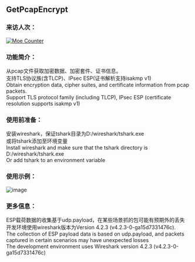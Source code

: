 ## GetPcapEncrypt
### 来访人次：
[![Moe Counter](https://count.getloli.com/@GetPcapEncrypt?name=GetPcapEncrypt&theme=moebooru&padding=7&offset=0&align=top&scale=1&pixelated=1&darkmode=auto)](https://github.com/Draina233)  
  
### 功能简介：
从pcap文件获取加密数据、加密套件、证书信息。  
支持TLS协议族(含TLCP)、IPsec ESP(证书解析支持isakmp v1)  
Obtain encryption data, cipher suites, and certificate information from pcap packets.   
Support TLS protocol family (including TLCP), IPsec ESP (certificate resolution supports isakmp v1)  
  
### 使用前准备：
安装wireshark，保证tshark目录为D:/wireshark/tshark.exe  
或将tshark添加至环境变量  
Install wireshark and make sure that the tshark directory is D:/wireshark/tshark.exe  
Or add tshark to an environment variable 
  
### 使用示例： 
![image](https://github.com/user-attachments/assets/f3074c17-0c4f-46c8-9497-eba355ba0e25)
  
### 更多信息：
ESP载荷数据的收集基于udp.payload，在某些场景抓的包可能有预期外的丢失  
开发环境使用wireshark版本为Version 4.2.3 (v4.2.3-0-ga15d7331476c).  
The collection of ESP payload data is based on udp.payload, and packets captured in certain scenarios may have unexpected losses  
The development environment uses Wireshark version 4.2.3 (v4.2.3-0-ga15d7331476c)  

